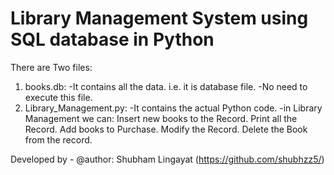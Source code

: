 # Library Management System using SQL database in Python
There are Two files:
  1. books.db:
       -It contains all the data. i.e. it is database file.
       -No need to execute this file.
  3. Library_Management.py:
       -It contains the actual Python code.
       -in Library Management we can:
             Insert new books to the Record.
             Print all the Record.
             Add books to Purchase.
             Modify the Record.
             Delete the Book from the record.

Developed by - @author: Shubham Lingayat  (https://github.com/shubhzz5/)
